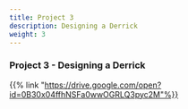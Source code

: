 ```yaml
---
title: Project 3
description: Designing a Derrick
weight: 3
---
```


### Project 3 - Designing a Derrick

{{% link "https://drive.google.com/open?id=0B30x04ffhNSFa0wwOGRLQ3pyc2M"%}}
